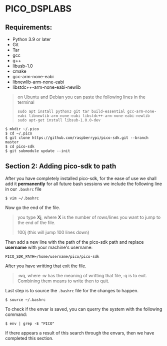 # PICO_DSPLABS



## Requirements:

- Python 3.9 or later
- Git
- Tar
- gcc
- g++
- libusb-1.0
- cmake
- gcc-arm-none-eabi
- libnewlib-arm-none-eabi
- libstdc++-arm-none-eabi-newlib

> on Ubuntu and Debian you can paste the following lines in the terminal
>
> ```
> sudo apt install python3 git tar build-essential gcc-arm-none-eabi libnewlib-arm-none-eabi libstdc++-arm-none-eabi-newlib
> sudo apt-get install libsub-1.0.0-dev
> ```

```
$ mkdir ~/.pico
$ cd ~/.pico
$ git clone https://github.com/raspberrypi/pico-sdk.git --branch master
$ cd pico-sdk
$ git submodule update --init
```

## Section 2: Adding pico-sdk to path

After you have completely installed pico-sdk, for the ease of use we shall add it **permanently**  for all future bash sessions we include the following line in our `.bashrc` file

```
$ vim ~/.bashrc
```

Now go the end of the file.

>  you type **Xj**, where **X** is the number of rows/lines you want to jump to the end of the file. 
>
> 100j (this will jump 100 lines down)

Then add a new line with the path of the pico-sdk path and replace **username** with your machine's username:

`PICO_SDK_PATH=/home/username/pico/pico-sdk`

After you have writting that exit the file.

> :wq, where :w has the meaning of writting that file, :q is to exit. Combining them means to write then to quit.

Last step is to source the `.bashrc` file for the changes to happen.

```
$ source ~/.bashrc
```

To check if the envar is saved, you can querry the system with the following command: 

```
$ env | grep -E "PICO"
```

If there appears a result of this search through the envars, then we have completed this section.
